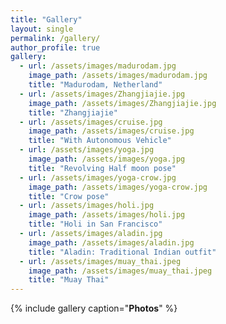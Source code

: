 ```yaml
---
title: "Gallery"
layout: single
permalink: /gallery/
author_profile: true
gallery:
  - url: /assets/images/madurodam.jpg
    image_path: /assets/images/madurodam.jpg
    title: "Madurodam, Netherland"
  - url: /assets/images/Zhangjiajie.jpg
    image_path: /assets/images/Zhangjiajie.jpg
    title: "Zhangjiajie"
  - url: /assets/images/cruise.jpg
    image_path: /assets/images/cruise.jpg
    title: "With Autonomous Vehicle"
  - url: /assets/images/yoga.jpg
    image_path: /assets/images/yoga.jpg
    title: "Revolving Half moon pose"
  - url: /assets/images/yoga-crow.jpg
    image_path: /assets/images/yoga-crow.jpg
    title: "Crow pose"
  - url: /assets/images/holi.jpg
    image_path: /assets/images/holi.jpg
    title: "Holi in San Francisco"
  - url: /assets/images/aladin.jpg
    image_path: /assets/images/aladin.jpg
    title: "Aladin: Traditional Indian outfit"
  - url: /assets/images/muay_thai.jpeg
    image_path: /assets/images/muay_thai.jpeg
    title: "Muay Thai"
---
```


{% include gallery caption="**Photos**" %}